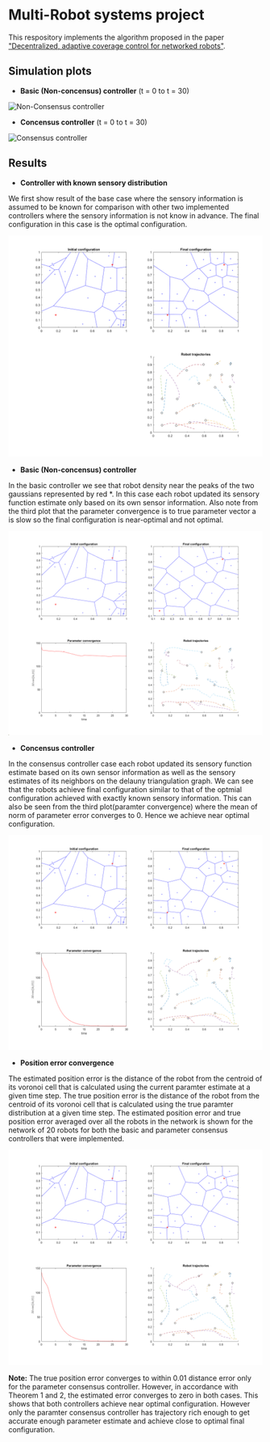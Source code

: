 # Multi-Robot systems project

This respository implements the algorithm proposed in the paper ["Decentralized, adaptive coverage control for networked robots"](http://web.mit.edu/nsl/www/preprints/Adaptive_Coverage08.pdf).

## Simulation plots

* **Basic (Non-concensus) controller** (t = 0 to t = 30)

![Non-Consensus controller](gifs/nonconsensus_130_0.gif)

* **Concensus controller** (t = 0 to t = 30)

![Consensus controller](gifs/consensus_65_15.gif)

## Results
* **Controller with known sensory distribution**

We first show result of the base case where the sensory information is assumed to be known for comparison with other two implemented controllers where the sensory information is not know in advance. The final configuration in this case is the optimal configuration.

![Controller with known sensory distribution](plots/base_controller.png)

* **Basic (Non-concensus) controller**

In the basic controller we see that robot density near the peaks of the two gaussians represented by red \*. In this case each robot updated its sensory function estimate only based on its own sensor information. Also note from the third plot that the parameter convergence is to true parameter vector a is slow so the final configuration is near-optimal and not optimal.

![Non-Consensus controller](plots/non_consensus_130_0.png)

* **Concensus controller**

In the consensus controller case each robot updated its sensory function estimate based on its own sensor information as well as the sensory estimates of its neighbors on the
delauny triangulation graph. We can see that the robots achieve final configuration similar to that of the optmial configuration achieved with exactly known
sensory information. This can also be seen from the third plot(paramter convergence) where the mean of norm of parameter error converges to 0. Hence we achieve near optimal configuration.

![Consensus controller](plots/consensus_65_15.png)

* **Position error convergence**

The estimated position error is the distance of the robot from the centroid of its voronoi cell that is calculated using the current paramter estimate at a given time step. The true position error is the distance of the robot from the centroid of its voronoi cell that is calculated using the true paramter distribution at a given time step. The estimated position error and true position error averaged over all the robots in the network is shown for the network of 20 robots for both the basic and parameter
consensus controllers that were implemented.

![Position error from centroid](plots/consensus_65_15.png)

**Note:** The true position error converges to within 0.01 distance error only for the parameter consensus controller. However, in accordance with Theorem 1 and 2, the estimated
error converges to zero in both cases. This shows that both controllers achieve near optimal configuration. However only the paramter consensus controller has trajectory
rich enough to get accurate enough parameter estimate and achieve close to optimal final configuration. 
